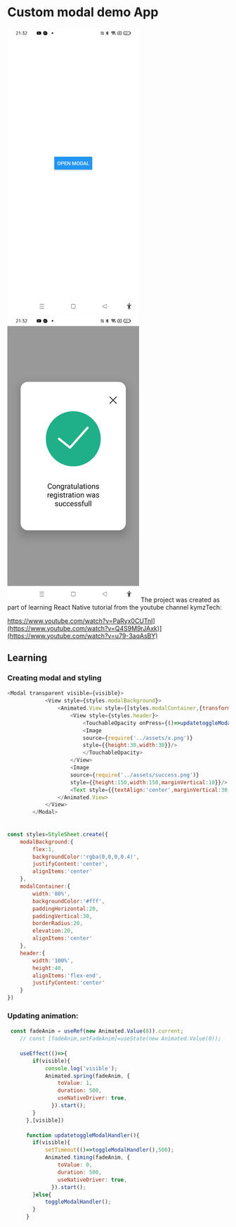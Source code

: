 # Custom modal demo App

<img width="300px" src="custom-modal-screenshot1.jpg" alt="image_name png" />
<img width="300px" src="custom-modal-screenshot2.jpg" alt="image_name png" />
The project was created as part of learning React Native tutorial from the youtube channel kymzTech:

https://www.youtube.com/watch?v=PaRyx0CUTnI](https://www.youtube.com/watch?v=Q4S9M9rJAxk)](https://www.youtube.com/watch?v=u79-3aqAsBY)

## Learning

### Creating modal and styling
```js
<Modal transparent visible={visible}>
            <View style={styles.modalBackground}>
                <Animated.View style={[styles.modalContainer,{transform:[{scale:fadeAnim}]}]}>
                    <View style={styles.header}>
                        <TouchableOpacity onPress={()=>updatetoggleModalHandler()}>
                        <Image
                        source={require('../assets/x.png')}
                        style={{height:30,width:30}}/>
                        </TouchableOpacity>
                    </View>
                    <Image
                    source={require('../assets/success.png')}
                    style={{height:150,width:150,marginVertical:10}}/>
                    <Text style={{textAlign:'center',marginVertical:30,fontSize:20}}>Congratulations registration was successfull</Text>
                </Animated.View>
            </View>
        </Modal>


const styles=StyleSheet.create({
    modalBackground:{
        flex:1,
        backgroundColor:'rgba(0,0,0,0.4)',
        justifyContent:'center',
        alignItems:'center'
    },
    modalContainer:{
        width:'80%',
        backgroundColor:'#fff',
        paddingHorizontal:20,
        paddingVertical:30,
        borderRadius:20,
        elevation:20,
        alignItems:'center'
    },
    header:{
        width:'100%',
        height:40,
        alignItems:'flex-end',
        justifyContent:'center'
    }
})
```

### Updating animation:

```js
 const fadeAnim = useRef(new Animated.Value(0)).current;
    // const [fadeAnim,setFadeAnim]=useState(new Animated.Value(0));

    useEffect(()=>{
        if(visible){
            console.log('visible');
            Animated.spring(fadeAnim, {
                toValue: 1,
                duration: 500,
                useNativeDriver: true,
              }).start();     
        }
      },[visible])

      function updatetoggleModalHandler(){
        if(visible){
            setTimeout(()=>toggleModalHandler(),500);
            Animated.timing(fadeAnim, {
                toValue: 0,
                duration: 500,
                useNativeDriver: true,
              }).start();
        }else{
            toggleModalHandler();
        }
      }
```

